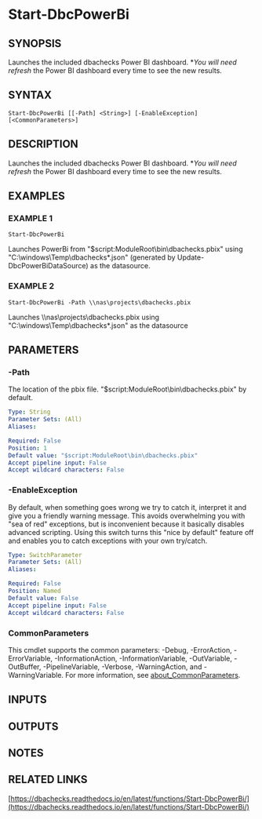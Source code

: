# Start-DbcPowerBi

## SYNOPSIS
Launches the included dbachecks Power BI dashboard.
**You will need refresh* the Power BI dashboard every time to see the new results.

## SYNTAX

```
Start-DbcPowerBi [[-Path] <String>] [-EnableException] [<CommonParameters>]
```

## DESCRIPTION
Launches the included dbachecks Power BI dashboard.
**You will need refresh* the Power BI dashboard every time to see the new results.

## EXAMPLES

### EXAMPLE 1
```
Start-DbcPowerBi
```

Launches PowerBi from "$script:ModuleRoot\bin\dbachecks.pbix" using "C:\windows\Temp\dbachecks\*.json" (generated by Update-DbcPowerBiDataSource) as the datasource.

### EXAMPLE 2
```
Start-DbcPowerBi -Path \\nas\projects\dbachecks.pbix
```

Launches \\\\nas\projects\dbachecks.pbix using "C:\windows\Temp\dbachecks\*.json" as the datasource

## PARAMETERS

### -Path
The location of the pbix file.
"$script:ModuleRoot\bin\dbachecks.pbix" by default.

```yaml
Type: String
Parameter Sets: (All)
Aliases:

Required: False
Position: 1
Default value: "$script:ModuleRoot\bin\dbachecks.pbix"
Accept pipeline input: False
Accept wildcard characters: False
```

### -EnableException
By default, when something goes wrong we try to catch it, interpret it and give you a friendly warning message.
This avoids overwhelming you with "sea of red" exceptions, but is inconvenient because it basically disables advanced scripting.
Using this switch turns this "nice by default" feature off and enables you to catch exceptions with your own try/catch.

```yaml
Type: SwitchParameter
Parameter Sets: (All)
Aliases:

Required: False
Position: Named
Default value: False
Accept pipeline input: False
Accept wildcard characters: False
```

### CommonParameters
This cmdlet supports the common parameters: -Debug, -ErrorAction, -ErrorVariable, -InformationAction, -InformationVariable, -OutVariable, -OutBuffer, -PipelineVariable, -Verbose, -WarningAction, and -WarningVariable. For more information, see [about_CommonParameters](http://go.microsoft.com/fwlink/?LinkID=113216).

## INPUTS

## OUTPUTS

## NOTES

## RELATED LINKS

[https://dbachecks.readthedocs.io/en/latest/functions/Start-DbcPowerBi/](https://dbachecks.readthedocs.io/en/latest/functions/Start-DbcPowerBi/)

